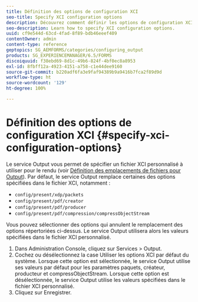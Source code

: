 ```yaml
---
title: Définition des options de configuration XCI
seo-title: Specify XCI configuration options
description: Découvrez comment définir les options de configuration XCI.
seo-description: Learn how to specify XCI configuration options.
uuid: cf9e544d-63cd-4fad-8f89-bdb46eeef409
contentOwner: admin
content-type: reference
geptopics: SG_AEMFORMS/categories/configuring_output
products: SG_EXPERIENCEMANAGER/6.5/FORMS
discoiquuid: f38ebd69-8d1c-49b6-824f-4bf0ec8a8953
exl-id: 8fbff12a-4923-4151-a758-c1e44dee9160
source-git-commit: b220adf6fa3e9faf94389b9a9416b7fca2f89d9d
workflow-type: ht
source-wordcount: '129'
ht-degree: 100%

---
```


# Définition des options de configuration XCI {#specify-xci-configuration-options}

Le service Output vous permet de spécifier un fichier XCI personnalisé à utiliser pour le rendu (voir [Définition des emplacements de fichiers pour Output](/help/forms/using/admin-help/specify-file-locations-output.md#specify-file-locations-for-output)). Par défaut, le service Output remplace certaines des options spécifiées dans le fichier XCI, notamment :

* `config/present/xdp/packets`
* `config/present/pdf/creator`
* `config/present/pdf/producer`
* `config/present/pdf/compression/compressObjectStream`

Vous pouvez sélectionner des options qui annulent le remplacement des options répertoriées ci-dessus. Le service Output utilisera alors les valeurs spécifiées dans le fichier XCI personnalisé.

1. Dans Administration Console, cliquez sur Services > Output.
1. Cochez ou désélectionnez la case Utiliser les options XCI par défaut du système. Lorsque cette option est sélectionnée, le service Output utilise ses valeurs par défaut pour les paramètres paquets, créateur, producteur et compressObjectStream. Lorsque cette option est désélectionnée, le service Output utilise les valeurs spécifiées dans le fichier XCI personnalisé.
1. Cliquez sur Enregistrer.
